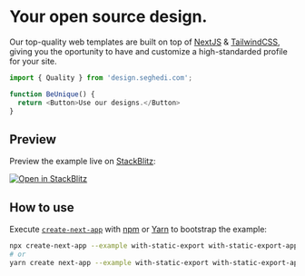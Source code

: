 # Your open source design.

Our top-quality web templates are built on top of [NextJS](https://nextjs.org/) & [TailwindCSS](https://tailwindcss.com), giving you the oportunity to have and customize a high-standarded profile for your site.

```js
import { Quality } from 'design.seghedi.com';

function BeUnique() {
  return <Button>Use our designs.</Button>
}
```

## Preview

Preview the example live on [StackBlitz](http://stackblitz.com/):

[![Open in StackBlitz](https://developer.stackblitz.com/img/open_in_stackblitz.svg)](https://stackblitz.com/github/vercel/next.js/tree/canary/examples/with-static-export)

## How to use

Execute [`create-next-app`](https://github.com/vercel/next.js/tree/canary/packages/create-next-app) with [npm](https://docs.npmjs.com/cli/init) or [Yarn](https://yarnpkg.com/lang/en/docs/cli/create/) to bootstrap the example:

```bash
npx create-next-app --example with-static-export with-static-export-app
# or
yarn create next-app --example with-static-export with-static-export-app
```
